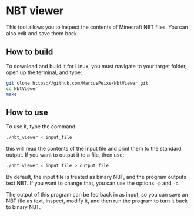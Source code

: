 # NBT viewer

This tool allows you to inspect the contents of Minecraft NBT files. You can
also edit and save them back.

## How to build

To download and build it for Linux, you must navigate to your target folder,
open up the terminal, and type:

```bash
git clone https://github.com/MarcusPeixe/NbtViewer.git
cd NbtViewer
make
```

## How to use

To use it, type the command:

```bash
./nbt_viewer < input_file
```

this will read the contents of the input file and print them to the standard
output. If you want to output it to a file, then use: 

```bash
./nbt_viewer < input_file > output_file
```

By default, the input file is treated as binary NBT, and the program outputs
text NBT. If you want to change that, you can use the options `-p` and `-c`.

The output of this program can be fed back in as input, so you can save an NBT
file as text, inspect, modify it, and then run the program to turn it back to
binary NBT.
